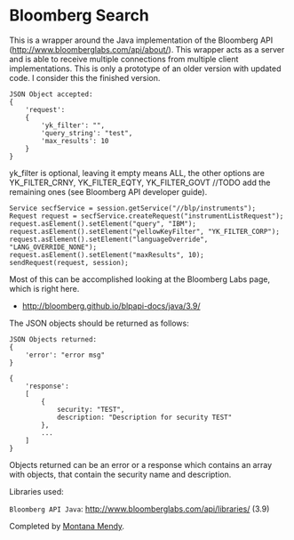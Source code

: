 Bloomberg Search
=======================

This is a wrapper around the Java implementation of the Bloomberg API (http://www.bloomberglabs.com/api/about/).
This wrapper acts as a server and is able to receive multiple connections from multiple client implementations.
This is only a prototype of an older version with updated code. I consider this the finished version.

```
JSON Object accepted:
{
    'request':
    {
        'yk_filter': "",
        'query_string': "test",
        'max_results': 10
    }
}
```
yk_filter is optional, leaving it empty means ALL, the other options are YK_FILTER_CRNY, YK_FILTER_EQTY, YK_FILTER_GOVT //TODO add the remaining ones (see Bloomberg API developer guide). 

```
Service secfService = session.getService("//blp/instruments");
Request request = secfService.createRequest("instrumentListRequest");
request.asElement().setElement("query", "IBM");
request.asElement().setElement("yellowKeyFilter", "YK_FILTER_CORP");
request.asElement().setElement("languageOverride", "LANG_OVERRIDE_NONE");
request.asElement().setElement("maxResults", 10);
sendRequest(request, session);
```

Most of this can be accomplished looking at the Bloomberg Labs page, which is right here.

*  http://bloomberg.github.io/blpapi-docs/java/3.9/

The JSON objects should be returned as follows: 

```
JSON Objects returned:
{
    'error': "error msg"
}

{
    'response':
    [
        {
            security: "TEST",
            description: "Description for security TEST"
        },
        ...
    ]
}
```

Objects returned can be an error or a response which contains an array with objects, that contain the security name and description.

Libraries used:

`Bloomberg API Java`: http://www.bloomberglabs.com/api/libraries/ (3.9)

Completed by <a href="http://www.montanamendy.com">Montana Mendy</a>.
